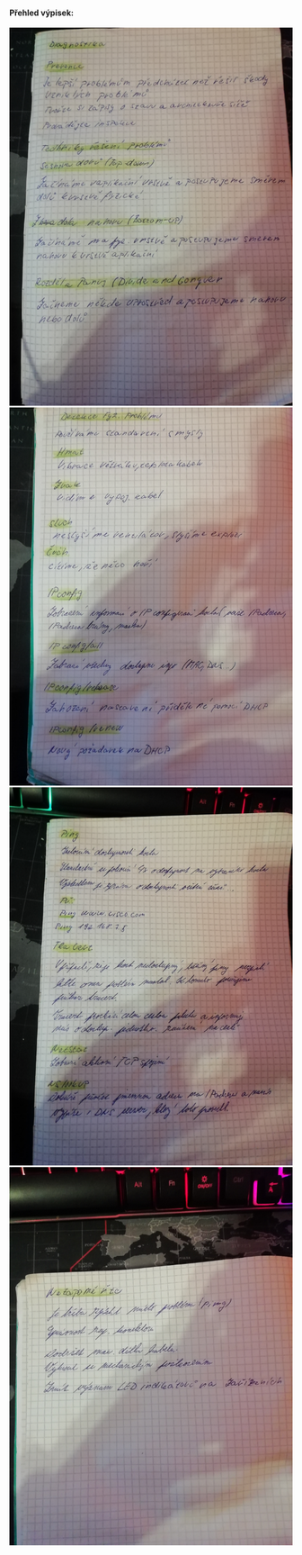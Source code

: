#### Přehled výpisek:
![diag1.jpg](diag1.jpg)
![diag2.jpg](diag2.jpg)
![diag3.jpg](diag3.jpg)
![diag4.jpg](diag4.jpg)
